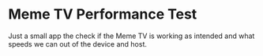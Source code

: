 # Meme TV Performance Test

Just a small app the check if the Meme TV is working as intended and what speeds we can out of the device and host.
